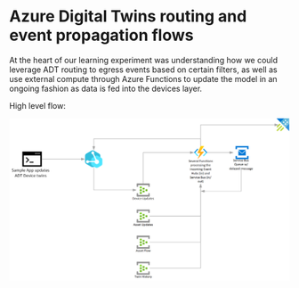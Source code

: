 # Azure Digital Twins routing and event propagation flows

At the heart of our learning experiment was understanding how we could leverage ADT routing to egress events based on certain filters, as well as use external compute through Azure Functions to update the model in an ongoing fashion as data is fed into the devices layer.

High level flow:

![Architecture - high level flow](images/arch-highlevel-flow.png)







